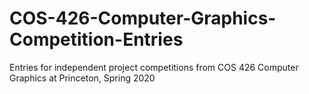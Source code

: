 # COS-426-Computer-Graphics-Competition-Entries
Entries for independent project competitions from COS 426 Computer Graphics at Princeton, Spring 2020

